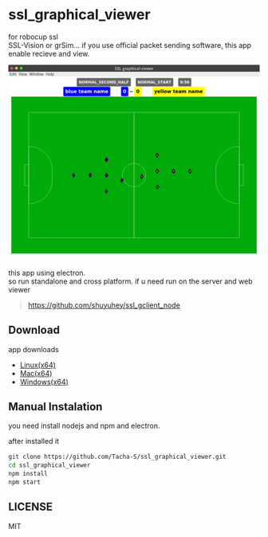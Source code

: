 # ssl_graphical_viewer

for robocup ssl  
SSL-Vision or grSim... if you use official packet sending software,
this app enable recieve and view.  

![Screenshot](Screenshot.png)

this app using electron.  
so run standalone and cross platform.
if u need run on the server and web viewer

>https://github.com/shuyuhey/ssl_gclient_node

## Download

app downloads  

- [Linux(x64)](https://github.com/Tacha-S/ssl_graphical_viewer/releases/download/v1.0.0/ssl_graphical_viewer-linux-x64.zip)
- [Mac(x64)](https://github.com/Tacha-S/ssl_graphical_viewer/releases/download/v1.0.0/ssl_graphical_viewer-darwin-x64.zip)
- [Windows(x64)](https://github.com/Tacha-S/ssl_graphical_viewer/releases/download/v1.0.0/ssl_graphical_viewer-win32-x64.zip)

## Manual Instalation

you need install nodejs and npm and electron.

after installed it

```bash
git clone https://github.com/Tacha-S/ssl_graphical_viewer.git
cd ssl_graphical_viewer
npm install
npm start
```

## LICENSE

MIT
